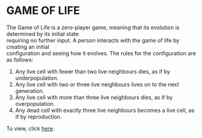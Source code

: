 # GAME OF LIFE
The Game of Life is a zero-player game, meaning that its evolution is determined by its initial state<br>
requiring no further input. A person interacts with the game of life by creating an initial<br> configuration and seeing how it evolves. The rules for the configuration are as follows:<br>
1. Any live cell with fewer than two live neighbours dies, as if by underpopulation.<br>
2. Any live cell with two or three live neighbours lives on to the next generation.<br>
3. Any live cell with more than three live neighbours dies, as if by overpopulation.<br>
4. Any dead cell with exactly three live neighbours becomes a live cell, as if by reproduction.<br>

To view, click [here](https://abhimanyu512.github.io/game-of-life).
